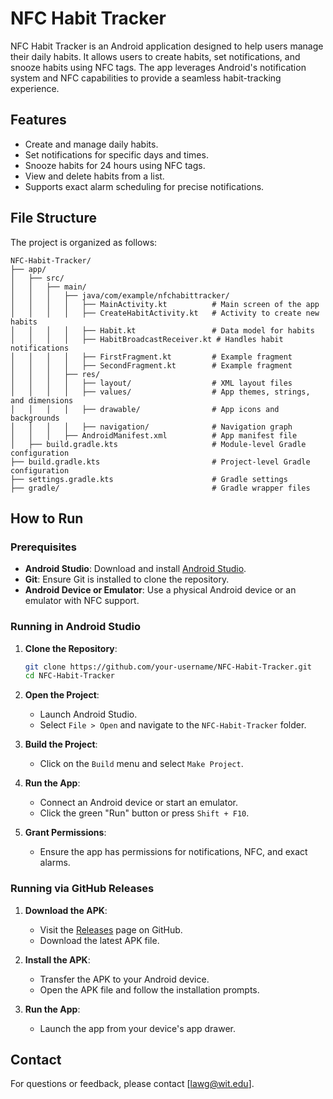 # NFC Habit Tracker

NFC Habit Tracker is an Android application designed to help users manage their daily habits. It allows users to create habits, set notifications, and snooze habits using NFC tags. The app leverages Android's notification system and NFC capabilities to provide a seamless habit-tracking experience.

## Features

- Create and manage daily habits.
- Set notifications for specific days and times.
- Snooze habits for 24 hours using NFC tags.
- View and delete habits from a list.
- Supports exact alarm scheduling for precise notifications.

## File Structure

The project is organized as follows:

```
NFC-Habit-Tracker/
├── app/
│   ├── src/
│   │   ├── main/
│   │   │   ├── java/com/example/nfchabittracker/
│   │   │   │   ├── MainActivity.kt          # Main screen of the app
│   │   │   │   ├── CreateHabitActivity.kt   # Activity to create new habits
│   │   │   │   ├── Habit.kt                 # Data model for habits
│   │   │   │   ├── HabitBroadcastReceiver.kt # Handles habit notifications
│   │   │   │   ├── FirstFragment.kt         # Example fragment
│   │   │   │   ├── SecondFragment.kt        # Example fragment
│   │   │   ├── res/
│   │   │   │   ├── layout/                  # XML layout files
│   │   │   │   ├── values/                  # App themes, strings, and dimensions
│   │   │   │   ├── drawable/                # App icons and backgrounds
│   │   │   │   ├── navigation/              # Navigation graph
│   │   │   ├── AndroidManifest.xml          # App manifest file
│   ├── build.gradle.kts                     # Module-level Gradle configuration
├── build.gradle.kts                         # Project-level Gradle configuration
├── settings.gradle.kts                      # Gradle settings
├── gradle/                                  # Gradle wrapper files
```

## How to Run

### Prerequisites

- **Android Studio**: Download and install [Android Studio](https://developer.android.com/studio).
- **Git**: Ensure Git is installed to clone the repository.
- **Android Device or Emulator**: Use a physical Android device or an emulator with NFC support.

### Running in Android Studio

1. **Clone the Repository**:
   ```bash
   git clone https://github.com/your-username/NFC-Habit-Tracker.git
   cd NFC-Habit-Tracker
   ```

2. **Open the Project**:
   - Launch Android Studio.
   - Select `File > Open` and navigate to the `NFC-Habit-Tracker` folder.

3. **Build the Project**:
   - Click on the `Build` menu and select `Make Project`.

4. **Run the App**:
   - Connect an Android device or start an emulator.
   - Click the green "Run" button or press `Shift + F10`.

5. **Grant Permissions**:
   - Ensure the app has permissions for notifications, NFC, and exact alarms.

### Running via GitHub Releases

1. **Download the APK**:
   - Visit the [Releases](https://github.com/your-username/NFC-Habit-Tracker/releases) page on GitHub.
   - Download the latest APK file.

2. **Install the APK**:
   - Transfer the APK to your Android device.
   - Open the APK file and follow the installation prompts.

3. **Run the App**:
   - Launch the app from your device's app drawer.

## Contact

For questions or feedback, please contact [lawg@wit.edu].
